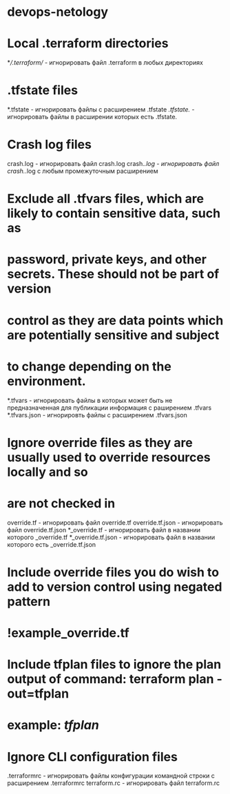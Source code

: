 # devops-netology
# Local .terraform directories
**/.terraform/* - игнорировать файл .terraform в любых директориях

# .tfstate files
*.tfstate -  игнорировать файлы с расширением .tfstate
*.tfstate.* - игнорировать файлы в расширении которых есть .tfstate.

# Crash log files
crash.log - игнорировать файл crash.log
crash.*.log - игнорировать файл crash.*.log c любым промежуточным расширением

# Exclude all .tfvars files, which are likely to contain sensitive data, such as
# password, private keys, and other secrets. These should not be part of version
# control as they are data points which are potentially sensitive and subject
# to change depending on the environment.
*.tfvars - игнорировать файлы в которых может быть не предназначенная для публикации информация с раширением .tfvars
*.tfvars.json - игнорировть файлы с расширением .tfvars.json

# Ignore override files as they are usually used to override resources locally and so
# are not checked in
override.tf - игнорировать файл override.tf
override.tf.json - игнорировать файл override.tf.json
*_override.tf - игнорировать файл в названии которого _override.tf
*_override.tf.json - игнорировать файл в названии которого есть _override.tf.json

# Include override files you do wish to add to version control using negated pattern
# !example_override.tf

# Include tfplan files to ignore the plan output of command: terraform plan -out=tfplan
# example: *tfplan*

# Ignore CLI configuration files
.terraformrc - игнорировать файлы конфигурации командной строки с расширением .terraformrc
terraform.rc - игнорировать файл terraform.rc
